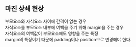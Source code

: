 ## 마진 상쇄 현상
부모요소와 자식요소 사이에 간격이 없는 경우  
자식요소를 부모요소 내부에 여백을 주기 위해 margin을 주는 경우  
자식요소의 여백값이 부모요소에도 영향을 주는 특징  
margin의 특징이기 때문에 padding이나 position으로 변경해야 한다.  